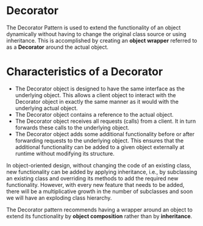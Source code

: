 # Decorator
The Decorator Pattern is used to extend the functionality of an object dynamically without having to change the original class source or using inheritance. This is accomplished by creating an **object wrapper** referred to as a **Decorator** around the actual object.

# Characteristics of a Decorator
* The Decorator object is designed to have the same interface as the underlying object. This allows a client object to interact with the Decorator object in exactly the same manner as it would with the underlying actual object.
* The Decorator object contains a reference to the actual object.
* The Decorator object receives all requests (calls) from a client. It in turn forwards these calls to the underlying object.
* The Decorator object adds some additional functionality before or after forwarding requests to the underlying object. This ensures that the additional functionality can be added to a given object externally at runtime without modifying its structure.

In object-oriented design, without changing the code of an existing class, new functionality can be added by applying inheritance, i.e., by subclassing an existing class and overriding its methods to add the required new functionality. However, with every new feature that needs to be added, there will be a multiplicative growth in the number of subclasses and soon we will have an exploding class hierarchy.

The Decorator pattern recommends having a wrapper around an object to extend its functionality by **object composition** rather than by **inheritance**.

